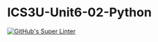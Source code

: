 # ICS3U-Unit6-02-Python

[![GitHub's Super Linter](https://github.com/michael-clermont1/ICS3U-Unit6-02-Python/workflows/GitHub's%20Super%20Linter/badge.svg)](https://github.com/michael-clermont1/ICS3U-Unit6-02-Python/actions)
